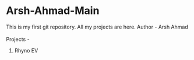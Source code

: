 # Arsh-Ahmad-Main
This is my first git repository. All my projects are here.
Author - Arsh Ahmad
<br><br>
Projects - <br>
1. Rhyno EV
